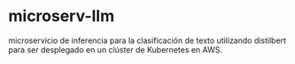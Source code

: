 # microserv-llm
microservicio de inferencia para la clasificación de texto utilizando distilbert para ser desplegado en un clúster de Kubernetes en AWS.
